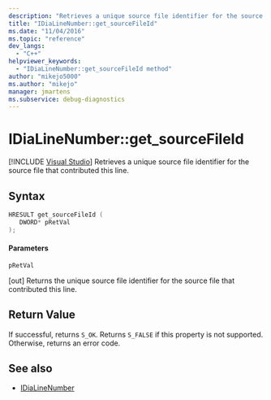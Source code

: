 ```yaml
---
description: "Retrieves a unique source file identifier for the source file that contributed this line."
title: "IDiaLineNumber::get_sourceFileId"
ms.date: "11/04/2016"
ms.topic: "reference"
dev_langs:
  - "C++"
helpviewer_keywords:
  - "IDiaLineNumber::get_sourceFileId method"
author: "mikejo5000"
ms.author: "mikejo"
manager: jmartens
ms.subservice: debug-diagnostics
---
```

# IDiaLineNumber::get_sourceFileId

 [!INCLUDE [Visual Studio](~/includes/applies-to-version/vs-windows-only.md)]
Retrieves a unique source file identifier for the source file that contributed this line.

## Syntax

```C++
HRESULT get_sourceFileId ( 
   DWORD* pRetVal
);
```

#### Parameters
 `pRetVal`

[out] Returns the unique source file identifier for the source file that contributed this line.

## Return Value
 If successful, returns `S_OK`. Returns `S_FALSE` if this property is not supported. Otherwise, returns an error code.

## See also
- [IDiaLineNumber](../../debugger/debug-interface-access/idialinenumber.md)
